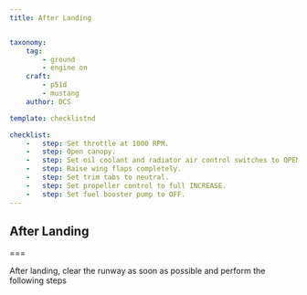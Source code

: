 ```yaml
---
title: After Landing  


taxonomy:
    tag:
        - ground
        - engine on
    craft:
        - p51d
        - mustang
    author: DCS

template: checklistnd

checklist:
    -   step: Set throttle at 1000 RPM.
    -   step: Open canopy.
    -   step: Set oil coolant and radiator air control switches to OPEN. Release switches to OFF when flaps are fully open.
    -   step: Raise wing flaps completely.
    -   step: Set trim tabs to neutral.
    -   step: Set propeller control to full INCREASE.
    -   step: Set fuel booster pump to OFF.
---
```


## After Landing  

===

After landing, clear the runway as soon as possible and perform the following steps
